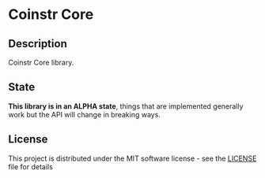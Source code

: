 # Coinstr Core

## Description

Coinstr Core library.

## State

**This library is in an ALPHA state**, things that are implemented generally work but the API will change in breaking ways.

## License

This project is distributed under the MIT software license - see the [LICENSE](../LICENSE) file for details